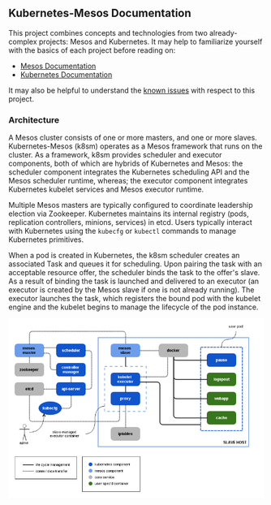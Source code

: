 ## Kubernetes-Mesos Documentation

This project combines concepts and technologies from two already-complex projects: Mesos and Kubernetes.
It may help to familiarize yourself with the basics of each project before reading on:

* [Mesos Documentation][1]
* [Kubernetes Documentation][2]

It may also be helpful to understand the [known issues][3] with respect to this project.

### Architecture

A Mesos cluster consists of one or more masters, and one or more slaves.
Kubernetes-Mesos (k8sm) operates as a Mesos framework that runs on the cluster.
As a framework, k8sm provides scheduler and executor components, both of which are hybrids of Kubernetes and Mesos:
the scheduler component integrates the Kubernetes scheduling API and the Mesos scheduler runtime, whereas;
the executor component integrates Kubernetes kubelet services and Mesos executor runtime.

Multiple Mesos masters are typically configured to coordinate leadership election via Zookeeper.
Kubernetes maintains its internal registry (pods, replication controllers, minions, services) in etcd.
Users typically interact with Kubernetes using the `kubecfg` or `kubectl` commands to manage Kubernetes primitives.

When a pod is created in Kubernetes, the k8sm scheduler creates an associated Task and queues it for scheduling.
Upon pairing the task with an acceptable resource offer, the scheduler binds the task to the offer's slave.
As a result of binding the task is launched and delivered to an executor (an executor is created by the Mesos slave if one is not already running).
The executor launches the task, which registers the bound pod with the kubelet engine and the kubelet begins to manage the lifecycle of the pod instance.

![Architecture Diagram](architecture.png)

[1]: http://mesos.apache.org/documentation/latest
[2]: https://github.com/GoogleCloudPlatform/kubernetes/blob/master/docs/README.md
[3]: issues.md
